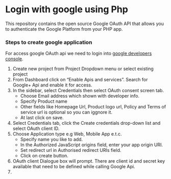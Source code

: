 # Login with google using Php

This repository contains the open source Google OAuth API that allows you to authenticate the Google Platform from your PHP app.

<h3>Steps to create google application</h3>

For access google OAuth api we need to login into <a target="_blank" href="https://console.cloud.google.com">google developers console</a>.
<ol>
<li>Create new project from Project Dropdown menu or select existing project</li>
<li>From Dashboard click on “Enable Apis and services”. Search for Google+ Api and enable it for access.</li>
<li>In the sidebar, select Credentials then select OAuth consent screen tab. 
  <ul>
    <li>Choose Email address which shown with developer info.</li>
    <li>Specify Product name</li>
    <li>Other fields like Homepage Url, Product logo url, Policy and Terms of service url is optional so you can iggnore it.</li>
    <li>At last click on save.</li>
  </ul>  
</li>
<li>Select Credentials tab, click the Create credentials drop-down list and select OAuth client ID.</li>
<li>Choose Application type e.g Web, Mobile App e.t.c.
  <ul>
    <li>Specify name you like to add.</li>
    <li>In the Authorized JavaScript origins field, enter your app origin URI.</li>
    <li>Set redirect url in Authorised redirect URIs field.</li>
    <li>Click on create button.</li>
  </ul>  
</li>
<li>OAuth client Dialogue box will prompt. There are client id and secret key available that need to be defined while calling Google Api.<li>
</ol>
